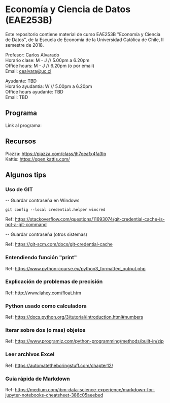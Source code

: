 # Economía y Ciencia de Datos (EAE253B)

Este repositorio contiene material de curso EAE253B "Economía y Ciencia de Datos", de la Escuela de Economía de la Universidad Católica de Chile, II semestre de 2018.

Profesor: Carlos Alvarado  
Horario clase: M - J // 5.00pm a 6.20pm  
Office hours: M - J // 6.20pm (o por email)  
Email: cealvara@uc.cl  

Ayudante: TBD  
Horario ayudantía: W // 5.00pm a 6.20pm  
Office hours ayudante: TBD  
Email: TBD  

## Programa

Link al programa: 

## Recursos
Piazza: https://piazza.com/class/jh7oeafx4fa3lp  
Kattis: https://open.kattis.com/

## Algunos tips
### Uso de GIT

-- Guardar contraseña en Windows

    git config --local credential.helper wincred

Ref: https://stackoverflow.com/questions/11693074/git-credential-cache-is-not-a-git-command

-- Guardar contraseña (otros sistemas)

Ref: https://git-scm.com/docs/git-credential-cache

### Entendiendo función "print"

Ref: https://www.python-course.eu/python3_formatted_output.php

### Explicación de problemas de precisión

Ref: http://www.lahey.com/float.htm

### Python usado como calculadora

Ref: https://docs.python.org/3/tutorial/introduction.html#numbers

### Iterar sobre dos (o mas) objetos

Ref: https://www.programiz.com/python-programming/methods/built-in/zip

### Leer archivos Excel

Ref: https://automatetheboringstuff.com/chapter12/

### Guia rápida de Markdown

Ref: https://medium.com/ibm-data-science-experience/markdown-for-jupyter-notebooks-cheatsheet-386c05aeebed